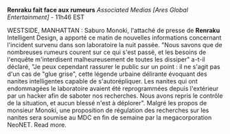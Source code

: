**Renraku fait face aux rumeurs**
*Associated Medias [Ares Global Entertainment]* - 11h46 EST

WESTSIDE, MANHATTAN : Saburo Monoki, l'attaché de presse de **Renraku** Intelligent Design, a apporté ce matin de nouvelles informations concernant l'incident survenu dans son laboratoire la nuit passée. "Nous savons que de nombreuses rumeurs courent sur ce qui s'est passé, et les besoins de l'enquête m'interdisent malheureusement de toutes les dissiper" a-t-il déclaré, "Je peux cependant rassurer le public sur un point : il ne s'agit pas d'un cas de "glue grise", cette légende urbaine délirante évoquant des nanites intelligentes capable de s'autorépliquer. Les nanites qui ont endommagées le laboratoire avaient été reprogrammées depuis l'extérieur par un hacker afin de saboter nos recherches. Nous avons repris le contrôle de la situation, et aucun blessé n'est à déplorer".
Malgré les propos de monsieur Monoki, une proposition de régulation des recherches sur les nanites sera soumise au MDC en fin de semaine par la megacorporation NeoNET. Read more.
